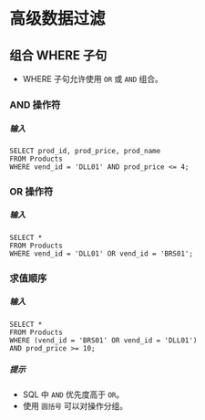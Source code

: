 # 高级数据过滤

## 组合 WHERE 子句
* WHERE 子句允许使用 `OR` 或 `AND` 组合。

### AND 操作符
##### 输入
```
SELECT prod_id, prod_price, prod_name
FROM Products
WHERE vend_id = 'DLL01' AND prod_price <= 4;
```

### OR 操作符
##### 输入
```
SELECT *
FROM Products
WHERE vend_id = 'DLL01' OR vend_id = 'BRS01';
```

### 求值顺序
##### 输入
```
SELECT *
FROM Products
WHERE (vend_id = 'BRS01' OR vend_id = 'DLL01')
AND prod_price >= 10;
```
##### 提示
* SQL 中 `AND` 优先度高于 `OR`。
* 使用 `圆括号` 可以对操作分组。
